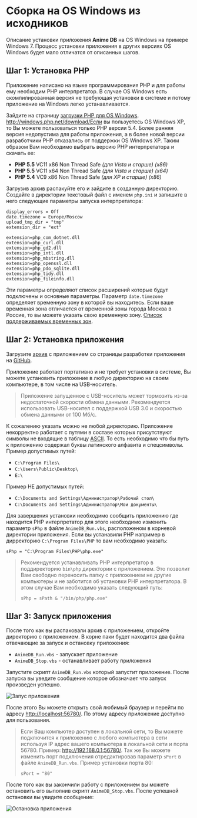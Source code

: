 # Сборка на OS Windows из исходников

Описание установки приложения **Anime DB** на OS Windows на примере Windows 7.
Процесс установки приложения в других версиях OS Windows будет мало отличатся от описанных шагов.

<a name="stap-1"></a>
## Шаг 1: Установка PHP

Приложение написано на языке программирования PHP и для работы ему необходим PHP интерпретатор. В случае OS Windows
есть скомпилированная версия не требующая установки в системе и потому приложение на Windows легко устанавливается.

Зайдите на страницу [загрузки PHP для OS Windows](http://windows.php.net/download/). http://windows.php.net/download/Если вы пользуетесь OS Windows XP,
то Вы можете пользоваться только PHP версии 5.4. Более ранняя версия недопустима для работы приложения, а в более новой
версии разработчики PHP отказались от поддержки OS Windows XP. Таким образом Вам необходимо выбрать версию PHP
интерпретатора и скачать ее:

- **PHP 5.5** VC11 x86 Non Thread Safe *(для Vista и старше) (x86)*
- **PHP 5.5** VC11 x64 Non Thread Safe *(для Vista и старше) (x64)*
- **PHP 5.4** VC9 x86 Non Thread Safe *(для XP и старше) (x86)*

Загрузив архив распакуйте его и зайдите в созданную директорию. Создайте в директории текстовый файл с именем
`php.ini` и запишите в него следующие параметры запуска интерпретатора:

    display_errors = Off
    date.timezone = Europe/Moscow
    upload_tmp_dir = "tmp"
    extension_dir = "ext"

    extension=php_com_dotnet.dll
    extension=php_curl.dll
    extension=php_gd2.dll
    extension=php_intl.dll
    extension=php_mbstring.dll
    extension=php_openssl.dll
    extension=php_pdo_sqlite.dll
    extension=php_tidy.dll
    extension=php_fileinfo.dll

Эти параметры определяют список расширений которые будут подключены и основные параметры. Параметр `date.timezone`
определяет временную зону в которой вы находитесь. Если ваше временная зона отличается от временной зоны города Москва
в Россие, то вы можете указать свою временную зону. [Список поддерживаемых временных зон](http://www.php.net/manual/ru/timezones.php).

<a name="stap-2"></a>
## Шаг 2: Установка приложения

Загрузите [архив](https://github.com/anime-db/anime-db/archive/master.zip) с приложением со страницы разработки
приложения на [GitHub](https://github.com/anime-db/anime-db).

Приложение работает портативно и не требует установки в системе, Вы можете установить приложение в любую директорию на
своем компьютере, в том числе на USB-носитель.

> Приложение запущенное с USB-носитель может тормозить из-за недостаточной скорости обмена данными. Рекомендуется
использовать USB-носител с поддержкой USB 3.0 и скоростью обмена данными от 100 Мб/с.

К сожалению указать можно не любой директорию. Приложение некорректно работает с путями в составе которых
присутствуют символы не входящие в таблицу [ASCII](http://www.asciitable.com/ "Таблица ASCII символов"). То есть
необходимо что бы путь к приложению содержал буквы латинского алфавита и спецсимволы.
Пример допустимых путей:

- `C:\Program Files\`
- `C:\Users\Public\Desktop\`
- `E:\`

Пример НЕ допустимых путей:

- `C:\Documents and Settings\Администратор\Рабочий стол\`
- `C:\Documents and Settings\Администратор\Мои документы\`

Для завершения установки необходимо сообщить приложению где находится PHP интерпретатор для этого необходимо изменить
параметр `sPhp` в файле `AnimeDB_Run.vbs`, расположеном в корневой директории приложения. Если вы устанавили PHP
например в дирректорию `C:\Program Files\PHP` то вам необходимо указать:

    sPhp = "C:\Program Files\PHP\php.exe"

> Рекомендуется устанавливать PHP интерпретатор в поддиректорию `bin\php` директории с приложением. Это позволит Вам
свободно переносить папку с приложением не другие компьютеры и не заботится об установки PHP интерпретатора. В этом
случае Вам необходимо указать следующий путь:
> ```
> sPhp = sPath & "/bin/php/php.exe"
> ```

<a name="stap-3"></a>
## Шаг 3: Запуск приложения

После того как вы распаковали архив с приложением, откройте директорию с приложением. В корне паки будет находится
два файла отвечающие за запуск и остановку приложения:

- `AnimeDB_Run.vbs` - запускает приложение
- `AnimeDB_Stop.vbs` - останавливает работу приложения

Запустите скрипт `AnimeDB_Run.vbs` который запустит приложение. После запуска вы уведите сообщение которое обозначает
что запуск произведен успешно.

![Запус приложения](https://raw.github.com/anime-db/anime-db-docs/master/images/en/install/run_app.jpg)

После этого Вы можете открыть свой любимый браузер и перейти по адресу <http://localhost:56780/>. По этому адресу
приложение доступно для пользования.

> Если Ваш компьютер доступен в локальной сети, то Вы можете подключится к приложению с любого компьютера в сети
используя IP адрес вашего компьютера в локальной сети и порта 56780. Пример: <http://192.168.0.1:56780/>. Так же Вы можете
изменить порт подключения отредактировав параметр `sPort` в файле `AnimeDB_Run.vbs`. Пример установки порта 80:
> 
> ```
> sPort = "80"
> ```

После того как вы закончили работу с приложением вы можете остановить его выполнив скрипт `AnimeDB_Stop.vbs`. После
успешной остановки вы увидите сообщение:

![Остановка приложения](https://raw.github.com/anime-db/anime-db-docs/master/images/en/install/stop_app.jpg)